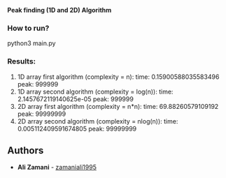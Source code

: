 **Peak finding (1D and 2D) Algorithm**

### How to run?
python3 main.py


### Results:
  1. 1D array first algorithm (complexity = n):
    time: 0.15900588035583496
    peak: 999999
  2. 1D array second algorithm (complexity = log(n)): 
    time: 2.1457672119140625e-05
    peak: 999999
  3. 2D array first algorithm (complexity = n*n): 
    time: 69.88260579109192
    peak: 99999999
  4. 2D array second algorithm (complexity = nlog(n)): 
    time: 0.005112409591674805
    peak: 99999999

## Authors
* **Ali Zamani** - [zamaniali1995](https://github.com/zamaniali1995)



